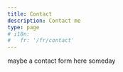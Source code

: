 ```yaml
---
title: Contact
description: Contact me
type: page
# i18n:
#   fr: '/fr/contact'
---
```


maybe a contact form here someday
